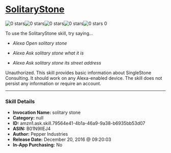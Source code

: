 # [SolitaryStone](http://alexa.amazon.com/#skills/amzn1.ask.skill.79564e41-4b1a-46a9-9a38-b6935bb53d07)
![0 stars](../../images/ic_star_border_black_18dp_1x.png)![0 stars](../../images/ic_star_border_black_18dp_1x.png)![0 stars](../../images/ic_star_border_black_18dp_1x.png)![0 stars](../../images/ic_star_border_black_18dp_1x.png)![0 stars](../../images/ic_star_border_black_18dp_1x.png) 0

To use the SolitaryStone skill, try saying...

* *Alexa Open solitary stone*

* *Alexa Ask solitary stone what it is*

* *Alexa Ask solitary stone its street address*

Unauthorized. This skill provides basic information about SingleStone Consulting. It should work on any Alexa-enabled device. The skill does not persist any information or require an account.

***

### Skill Details

* **Invocation Name:** solitary stone
* **Category:** null
* **ID:** amzn1.ask.skill.79564e41-4b1a-46a9-9a38-b6935bb53d07
* **ASIN:** B01N9IIEJ4
* **Author:** Pepper Industries
* **Release Date:** December 20, 2016 @ 09:20:03
* **In-App Purchasing:** No

